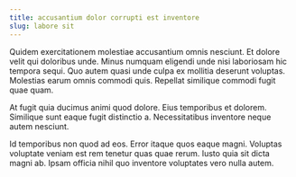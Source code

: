 ```yaml
---
title: accusantium dolor corrupti est inventore
slug: labore sit
---
```


Quidem exercitationem molestiae accusantium omnis nesciunt. Et dolore velit qui doloribus unde. Minus numquam eligendi unde nisi laboriosam hic tempora sequi. Quo autem quasi unde culpa ex mollitia deserunt voluptas. Molestias earum omnis commodi quis. Repellat similique commodi fugit quae quam.

At fugit quia ducimus animi quod dolore. Eius temporibus et dolorem. Similique sunt eaque fugit distinctio a. Necessitatibus inventore neque autem nesciunt.

Id temporibus non quod ad eos. Error itaque quos eaque magni. Voluptas voluptate veniam est rem tenetur quas quae rerum. Iusto quia sit dicta magni ab. Ipsam officia nihil quo inventore voluptates vero nulla autem.
